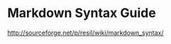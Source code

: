 Markdown Syntax Guide
=====================

<http://sourceforge.net/p/resil/wiki/markdown_syntax/>
